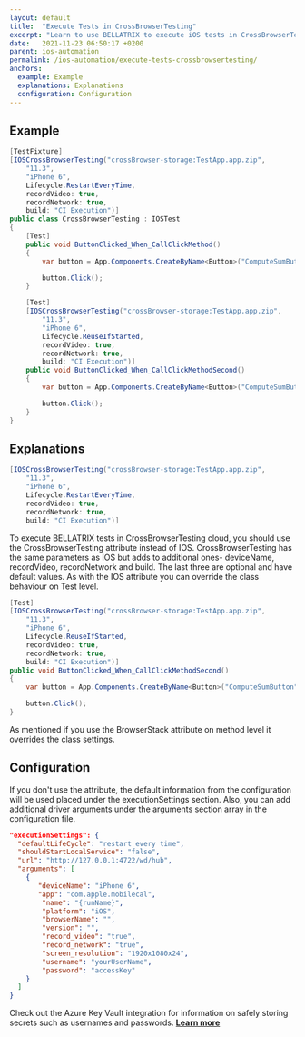```yaml
---
layout: default
title:  "Execute Tests in CrossBrowserTesting"
excerpt: "Learn to use BELLATRIX to execute iOS tests in CrossBrowserTesting."
date:   2021-11-23 06:50:17 +0200
parent: ios-automation
permalink: /ios-automation/execute-tests-crossbrowsertesting/
anchors:
  example: Example
  explanations: Explanations
  configuration: Configuration
---
```

Example
-------
```csharp
[TestFixture]
[IOSCrossBrowserTesting("crossBrowser-storage:TestApp.app.zip",
    "11.3",
    "iPhone 6",
    Lifecycle.RestartEveryTime,
    recordVideo: true,
    recordNetwork: true,
    build: "CI Execution")]
public class CrossBrowserTesting : IOSTest
{
    [Test]
    public void ButtonClicked_When_CallClickMethod()
    {
        var button = App.Components.CreateByName<Button>("ComputeSumButton");

        button.Click();
    }

    [Test]
    [IOSCrossBrowserTesting("crossBrowser-storage:TestApp.app.zip",
        "11.3",
        "iPhone 6",
        Lifecycle.ReuseIfStarted,
        recordVideo: true,
        recordNetwork: true,
        build: "CI Execution")]
    public void ButtonClicked_When_CallClickMethodSecond()
    {
        var button = App.Components.CreateByName<Button>("ComputeSumButton");

        button.Click();
    }
}
```

Explanations
------------
```csharp
[IOSCrossBrowserTesting("crossBrowser-storage:TestApp.app.zip",
    "11.3",
    "iPhone 6",
    Lifecycle.RestartEveryTime,
    recordVideo: true,
    recordNetwork: true,
    build: "CI Execution")]
```
To execute BELLATRIX tests in CrossBrowserTesting cloud, you should use the CrossBrowserTesting attribute instead of IOS. CrossBrowserTesting has the same parameters as IOS but adds to additional ones- deviceName, recordVideo, recordNetwork and build. The last three are optional and have default values. As with the IOS attribute you can override the class behaviour on Test level.
```csharp
[Test]
[IOSCrossBrowserTesting("crossBrowser-storage:TestApp.app.zip",
    "11.3",
    "iPhone 6",
    Lifecycle.ReuseIfStarted,
    recordVideo: true,
    recordNetwork: true,
    build: "CI Execution")]
public void ButtonClicked_When_CallClickMethodSecond()
{
    var button = App.Components.CreateByName<Button>("ComputeSumButton");

    button.Click();
}
```
As mentioned if you use the BrowserStack attribute on method level it overrides the class settings.

Configuration
-------------
If you don't use the attribute, the default information from the configuration will be used placed under the executionSettings section. Also, you can add additional driver arguments under the arguments section array in the configuration file.
```json
"executionSettings": {
  "defaultLifeCycle": "restart every time",
  "shouldStartLocalService": "false",
  "url": "http://127.0.0.1:4722/wd/hub",
  "arguments": [
    {
       "deviceName": "iPhone 6",
       "app": "com.apple.mobilecal",
        "name": "{runName}",
        "platform": "iOS",
        "browserName": "",
        "version": "",
        "record_video": "true",
        "record_network": "true",
        "screen_resolution": "1920x1080x24",
        "username": "yourUserName",
        "password": "accessKey"
    }
  ]
}
```
Check out the Azure Key Vault integration for information on safely storing secrets such as usernames and passwords. [**Learn more**](/product-integrations/azure-key-vault/)